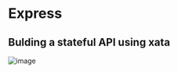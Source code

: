 ﻿# Express
## Bulding a stateful API using xata
![image](https://github.com/user-attachments/assets/c39e0885-93c3-49a3-b142-8a4219338405)


